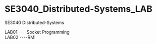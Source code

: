 # SE3040_Distributed-Systems_LAB
SE3040  Distributed-Systems


LAB01 ----Socket Programming <br>
LAB02 ----RMI 
